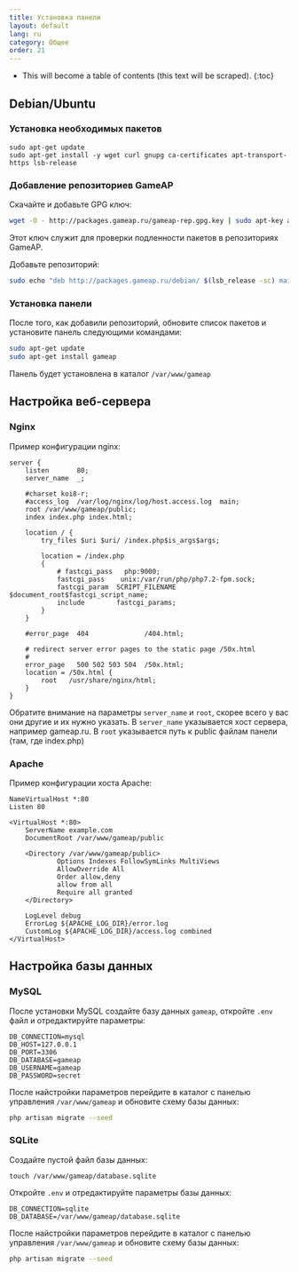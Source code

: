 ```yaml
---
title: Установка панели
layout: default
lang: ru
category: Общее
order: 21
---
```


* This will become a table of contents (this text will be scraped).
{:toc}

## Debian/Ubuntu

### Установка необходимых пакетов

```
sudo apt-get update
sudo apt-get install -y wget curl gnupg ca-certificates apt-transport-https lsb-release
```

### Добавление репозиториев GameAP

Скачайте и добавьте GPG ключ:
```bash
wget -O - http://packages.gameap.ru/gameap-rep.gpg.key | sudo apt-key add -
```

Этот ключ служит для проверки подленности пакетов в репозиториях GameAP.


Добавьте репозиторий:
```bash
sudo echo "deb http://packages.gameap.ru/debian/ $(lsb_release -sc) main" > /etc/apt/sources.list.d/gameap.list
```


### Установка панели

После того, как добавили репозиторий, обновите список пакетов и установите панель следующими командами:

```bash
sudo apt-get update
sudo apt-get install gameap
```

Панель будет установлена в каталог `/var/www/gameap`

## Настройка веб-сервера

### Nginx

Пример конфигурации nginx:

```
server {
    listen       80;
    server_name  _;

    #charset koi8-r;
    #access_log  /var/log/nginx/log/host.access.log  main;
    root /var/www/gameap/public;
    index index.php index.html;

    location / {
        try_files $uri $uri/ /index.php$is_args$args;

        location = /index.php
        {
            # fastcgi_pass   php:9000;
            fastcgi_pass    unix:/var/run/php/php7.2-fpm.sock;
            fastcgi_param  SCRIPT_FILENAME $document_root$fastcgi_script_name;
            include        fastcgi_params;
        }
    }

    #error_page  404              /404.html;

    # redirect server error pages to the static page /50x.html
    #
    error_page   500 502 503 504  /50x.html;
    location = /50x.html {
        root   /usr/share/nginx/html;
    }
}
```
Обратите внимание на параметры `server_name` и `root`, скорее всего у вас они другие и их нужно указать.
В `server_name` указывается хост сервера, например gameap.ru.
В `root` указывается путь к public файлам панели (там, где index.php)

### Apache

Пример конфигурации хоста Apache:

```
NameVirtualHost *:80
Listen 80
 
<VirtualHost *:80>
    ServerName example.com
    DocumentRoot /var/www/gameap/public
     
    <Directory /var/www/gameap/public>
            Options Indexes FollowSymLinks MultiViews
            AllowOverride All
            Order allow,deny
            allow from all
            Require all granted
    </Directory>
     
    LogLevel debug
    ErrorLog ${APACHE_LOG_DIR}/error.log
    CustomLog ${APACHE_LOG_DIR}/access.log combined
</VirtualHost>
```

## Настройка базы данных

### MySQL

После установки MySQL создайте базу данных `gameap`, откройте `.env` файл и отредактируйте параметры:
```
DB_CONNECTION=mysql
DB_HOST=127.0.0.1
DB_PORT=3306
DB_DATABASE=gameap
DB_USERNAME=gameap
DB_PASSWORD=secret
```

После найстройки параметров перейдите в каталог с панелью управления `/var/www/gameap` и обновите схему базы данных:
```bash
php artisan migrate --seed
```

### SQLite

Создайте пустой файл базы данных:
```
touch /var/www/gameap/database.sqlite
```

Откройте `.env` и отредактируйте параметры базы данных:
```
DB_CONNECTION=sqlite
DB_DATABASE=/var/www/gameap/database.sqlite
```

После найстройки параметров перейдите в каталог с панелью управления `/var/www/gameap` и обновите схему базы данных:
```bash
php artisan migrate --seed
```
